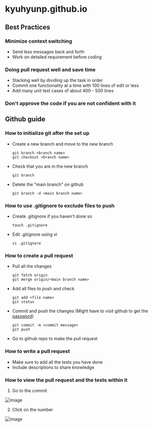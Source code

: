 # kyuhyunp.github.io

## Best Practices
### Minimize context switching
- Send less messages back and forth
- Work on detailed requirement before coding

### Doing pull request well and save time
- Stacking well by dividing up the task in order
- Commit one functionality at a time with 100 lines of edit or less
- Add many unit test cases of about 400 - 500 lines

### Don't approve the code if you are not confident with it

## Github guide

### How to initialize git after the set up
- Create a new branch and move to the new branch
  ```
  git branch <branch name>
  git checkout <branch name>
  ```

- Check that you are in the new branch
  ```
  git branch
  ```
  
- Delete the "main branch" on github
  ```
  git branch -d <main branch name>
  ```

### How to use .gitignore to exclude files to push
- Create .gitignore if you haven't done so
  ```
  touch .gitignore
  ```

- Edit .gitignore using vi
  ```
  vi .gitignore
  ```

### How to create a pull request
- Pull all the changes
  ```
  git fetch origin
  git merge origin/<main branch name>
  ```
  
- Add all files to push and check
  ```
  git add <file name> 
  git status
  ```
  
- Commit and push the changes (Might have to visit github to get the [password](https://stackoverflow.com/questions/68775869/message-support-for-password-authentication-was-removed))
  ```
  git commit -m <commit message>
  git push
  ```

- Go to github repo to make the pull request

### How to write a pull request
- Make sure to add all the tests you have done
- Include descriptions to share knowledge


### How to view the pull request and the tests within it
1. Go to the commit

![image](https://github.com/user-attachments/assets/7a67a2f2-1390-43ca-b340-48f7ffb4b2dd)

2. Click on the number

![image](https://github.com/user-attachments/assets/1c2f53da-ff1f-4527-ab80-ed6822228b0a)
